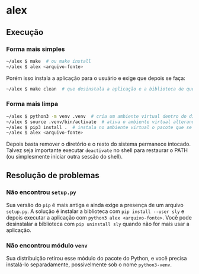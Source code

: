 # alex


## Execução

### Forma mais simples
```bash
~/alex $ make  # ou make install
~/alex $ alex <arquivo-fonte>
```
Porém isso instala a aplicação para o usuário e exige que depois se faça:
```bash
~/alex $ make clean  # que desinstala a aplicação e a biblioteca de que depende
```

### Forma mais limpa
```bash
~/alex $ python3 -m venv .venv  # cria um ambiente virtual dentro do diretório '.venv'
~/alex $ source .venv/bin/activate  # ativa o ambiente virtual alterando o PATH para apontar para o 'python' e 'pip' internos
~/alex $ pip3 install .  # instala no ambiente virtual o pacote que se encontra nesse diretório e suas dependências
~/alex $ alex <arquivo-fonte>
```
Depois basta remover o diretório e o resto do sistema permanece intocado.
Talvez seja importante executar `deactivate` no shell para restaurar o PATH (ou simplesmente iniciar outra sessão do shell).


## Resolução de problemas

### Não encontrou `setup.py`
Sua versão do `pip` é mais antiga e ainda exige a presença de um arquivo `setup.py`. A solução é instalar a biblioteca com `pip install --user sly` e depois executar a aplicação com `python3 alex <arquivo-fonte>`. Você pode desinstalar a biblioteca com `pip uninstall sly` quando não for mais usar a aplicação.

### Não encontrou módulo `venv`
Sua distribuição retirou esse módulo do pacote do Python, e você precisa instalá-lo separadamente, possivelmente sob o nome `python3-venv`.
